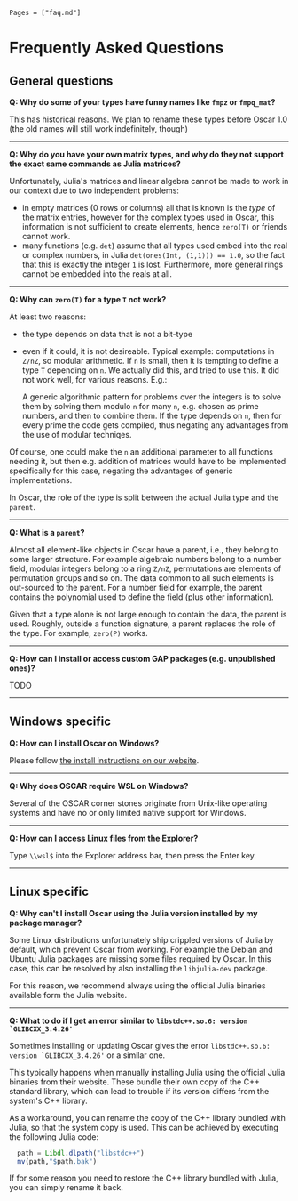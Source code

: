 ```@contents
Pages = ["faq.md"]
```

# Frequently Asked Questions


## General questions

**Q: Why do some of your types have funny names like `fmpz` or `fmpq_mat`?**

This has historical reasons. We plan to rename these types before Oscar 1.0
(the old names will still work indefinitely, though)

---

**Q: Why do you have your own matrix types, and why do they not support the exact same commands as Julia matrices?**

Unfortunately, Julia's matrices and linear algebra cannot be made to work in
our context due to two independent problems:
  - in empty matrices (0 rows or columns) all that is known is the *type* of
    the matrix entries, however for the complex types used in Oscar, this
    information is not sufficient to create elements, hence `zero(T)` or
    friends cannot work.
  - many functions (e.g. `det`) assume that all types used embed into the
    real or complex numbers, in Julia `det(ones(Int, (1,1))) == 1.0`, so the
    fact that this is exactly the integer `1`  is lost. Furthermore, more
    general rings cannot be embedded into the reals at all.
  
---

**Q: Why can ``zero(T)`` for a type `T` not work?**

At least two reasons:
  - the type depends on data that is not a bit-type
  - even if it could, it is not desireable. Typical example: computations in
    ``Z/nZ``, so modular arithmetic. If ``n`` is small, then it is tempting to
    define a type `T` depending on `n`. We actually did this, and tried to use
    this. It did not work well, for various reasons. E.g.:

    A generic algorithmic pattern for problems over the integers is to
    solve them by solving them modulo `n` for many `n`, e.g. chosen as prime numbers, and
    then to combine them. If the type depends on `n`, then for every prime the
    code gets compiled, thus negating any advantages from the use of modular
    techniqes.

Of course, one could make the ``n`` an additional parameter to all functions
needing it, but then e.g. addition of matrices would have to be implemented
specifically for this case, negating the advantages of generic
implementations.

In Oscar, the role of the type is split between the actual Julia type and the `parent`.

---

**Q: What is a `parent`?**

Almost all element-like objects in Oscar have a parent, i.e., they belong to some
larger structure. For example algebraic numbers belong to a number field,
modular integers belong to a ring ``Z/nZ``, permutations are elements of permutation
groups and so on. The data common to all such elements is out-sourced to
the parent. For a number field for example, the parent contains the polynomial
used to define the field (plus other information).

Given that a type alone is not large enough to contain the data, the parent is 
used. Roughly, outside a function signature, a parent replaces the role of the 
type. For example, ``zero(P)`` works.

---

**Q: How can I install or access custom GAP packages (e.g. unpublished ones)?**

TODO

---

## Windows specific

**Q: How can I install Oscar on Windows?**

Please follow [the install instructions on our website](https://oscar.computeralgebra.de/install/).

---

**Q: Why does OSCAR require WSL on Windows?**

Several of the OSCAR corner stones originate from Unix-like operating
systems and have no or only limited native support for Windows.

---

**Q: How can I access Linux files from the Explorer?**

Type `\\wsl$` into the Explorer address bar, then press the Enter key.

---

## Linux specific

**Q: Why can't I install Oscar using the Julia version installed by my package manager?**

Some Linux distributions unfortunately ship crippled versions of Julia by
default, which prevent Oscar from working. For example the Debian and Ubuntu
Julia packages are missing some files required by Oscar. In this case, this
can be resolved by also installing the `libjulia-dev` package.

For this reason, we recommend always using the official Julia binaries
available form the Julia website.

---

**Q: What to do if I get an error similar to ```libstdc++.so.6: version `GLIBCXX_3.4.26'```**

Sometimes installing or updating Oscar gives the error ```libstdc++.so.6: version `GLIBCXX_3.4.26'```
or a similar one.

This typically happens when manually installing Julia using the official Julia binaries
from their website. These bundle their own copy of the C++ standard library, which can lead
to trouble if its version differs from the system's C++ library.

As a workaround, you can rename the copy of the C++ library bundled with Julia, so that
the system copy is used. This can be achieved by executing the following Julia code:
```julia
  path = Libdl.dlpath("libstdc++")
  mv(path,"$path.bak")
```

If for some reason you need to restore the C++ library bundled with Julia, you can
simply rename it back.
